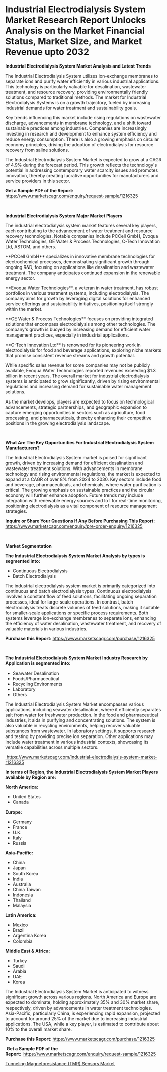 <p><h1>Industrial Electrodialysis System Market Research Report Unlocks Analysis on the Market Financial Status, Market Size, and Market Revenue upto 2032</h1></p><p><strong>Industrial Electrodialysis System Market Analysis and Latest Trends</strong></p>
<p><p>The Industrial Electrodialysis System utilizes ion-exchange membranes to separate ions and purify water efficiently in various industrial applications. This technology is particularly valuable for desalination, wastewater treatment, and resource recovery, providing environmentally friendly solutions compared to traditional methods. The market for Industrial Electrodialysis Systems is on a growth trajectory, fueled by increasing industrial demands for water treatment and sustainability goals.</p><p>Key trends influencing this market include rising regulations on wastewater discharge, advancements in membrane technology, and a shift toward sustainable practices among industries. Companies are increasingly investing in research and development to enhance system efficiency and reduce energy consumption. There is also a growing emphasis on circular economy principles, driving the adoption of electrodialysis for resource recovery from saline solutions.</p><p>The Industrial Electrodialysis System Market is expected to grow at a CAGR of 4.9% during the forecast period. This growth reflects the technology's potential in addressing contemporary water scarcity issues and promotes innovation, thereby creating lucrative opportunities for manufacturers and service providers in this sector.</p></p>
<p><strong>Get a Sample PDF of the Report:&nbsp;</strong> <a href="https://www.marketscagr.com/enquiry/request-sample/1216325?utm_campaign=2383&utm_medium=2&utm_source=Github&utm_content=ia&utm_term=24032025&utm_id=industrial-electrodialysis-system">https://www.marketscagr.com/enquiry/request-sample/1216325</a></p>
<p>&nbsp;</p>
<p><strong>Industrial Electrodialysis System Major Market Players</strong></p>
<p><p>The industrial electrodialysis system market features several key players, each contributing to the advancement of water treatment and resource recovery technologies. Notable companies include PCCell GmbH, Evoqua Water Technologies, GE Water & Process Technologies, C-Tech Innovation Ltd, ASTOM, and others.</p><p>**PCCell GmbH** specializes in innovative membrane technologies for electrochemical processes, demonstrating significant growth through ongoing R&D, focusing on applications like desalination and wastewater treatment. The company anticipates continued expansion in the renewable energy sector.</p><p>**Evoqua Water Technologies**, a veteran in water treatment, has robust portfolios in various treatment systems, including electrodialysis. The company aims for growth by leveraging digital solutions for enhanced service offerings and sustainability initiatives, positioning itself strongly within the market.</p><p>**GE Water & Process Technologies** focuses on providing integrated solutions that encompass electrodialysis among other technologies. The company's growth is buoyed by increasing demand for efficient water management practices, especially in industrial applications. </p><p>**C-Tech Innovation Ltd** is renowned for its pioneering work in electrodialysis for food and beverage applications, exploring niche markets that promise consistent revenue streams and growth potential.</p><p>While specific sales revenue for some companies may not be publicly available, Evoqua Water Technologies reported revenues exceeding $1.3 billion in recent years. The overall market for industrial electrodialysis systems is anticipated to grow significantly, driven by rising environmental regulations and increasing demand for sustainable water management solutions.</p><p>As the market develops, players are expected to focus on technological advancements, strategic partnerships, and geographic expansion to capture emerging opportunities in sectors such as agriculture, food processing, and pharmaceuticals, thereby enhancing their competitive positions in the growing electrodialysis landscape.</p></p>
<p>&nbsp;</p>
<p><strong>What Are The Key Opportunities For Industrial Electrodialysis System Manufacturers?</strong></p>
<p><p>The Industrial Electrodialysis System market is poised for significant growth, driven by increasing demand for efficient desalination and wastewater treatment solutions. With advancements in membrane technology and rising environmental regulations, the market is expected to expand at a CAGR of over 8% from 2024 to 2030. Key sectors include food and beverage, pharmaceuticals, and chemicals, where water purification is critical. The growing emphasis on sustainable practices and the circular economy will further enhance adoption. Future trends may include integration with renewable energy sources and IoT for real-time monitoring, positioning electrodialysis as a vital component of resource management strategies.</p></p>
<p><strong>Inquire or Share Your Questions If Any Before Purchasing This Report:</strong> <a href="https://www.marketscagr.com/enquiry/pre-order-enquiry/1216325?utm_campaign=2383&utm_medium=2&utm_source=Github&utm_content=ia&utm_term=24032025&utm_id=industrial-electrodialysis-system">https://www.marketscagr.com/enquiry/pre-order-enquiry/1216325</a></p>
<p>&nbsp;</p>
<p><strong>Market Segmentation</strong></p>
<p><strong>The Industrial Electrodialysis System Market Analysis by types is segmented into:</strong></p>
<p><ul><li>Continuous Electrodialysis</li><li>Batch Electrodialysis</li></ul></p>
<p><p>The industrial electrodialysis system market is primarily categorized into continuous and batch electrodialysis types. Continuous electrodialysis involves a constant flow of feed solutions, facilitating ongoing separation processes, ideal for large-scale operations. In contrast, batch electrodialysis treats discrete volumes of feed solutions, making it suitable for smaller-scale applications or specific process requirements. Both systems leverage ion-exchange membranes to separate ions, enhancing the efficiency of water desalination, wastewater treatment, and recovery of valuable materials in various industries.</p></p>
<p><strong>Purchase this Report:&nbsp;</strong><a href="https://www.marketscagr.com/purchase/1216325?utm_campaign=2383&utm_medium=2&utm_source=Github&utm_content=ia&utm_term=24032025&utm_id=industrial-electrodialysis-system">https://www.marketscagr.com/purchase/1216325</a></p>
<p>&nbsp;</p>
<p><strong>The Industrial Electrodialysis System Market Industry Research by Application is segmented into:</strong></p>
<p><ul><li>Seawater Desalination</li><li>Foods/Pharmaceutical</li><li>Recycling Environments</li><li>Laboratory</li><li>Others</li></ul></p>
<p><p>The Industrial Electrodialysis System Market encompasses various applications, including seawater desalination, where it efficiently separates salt from water for freshwater production. In the food and pharmaceutical industries, it aids in purifying and concentrating solutions. The system is also valuable in recycling environments, helping recover valuable substances from wastewater. In laboratory settings, it supports research and testing by providing precise ion separation. Other applications may include water treatment in various industrial contexts, showcasing its versatile capabilities across multiple sectors.</p></p>
<p><a href="https://www.marketscagr.com/industrial-electrodialysis-system-market-r1216325?utm_campaign=2383&utm_medium=2&utm_source=Github&utm_content=ia&utm_term=24032025&utm_id=industrial-electrodialysis-system">&nbsp;https://www.marketscagr.com/industrial-electrodialysis-system-market-r1216325</a></p>
<p><strong>In terms of Region, the Industrial Electrodialysis System Market Players available by Region are:</strong></p>
<p>
    <p> <strong> North America: </strong>
        <ul>
            <li>United States</li>
            <li>Canada</li>
        </ul>
        </p> 
    <p> <strong> Europe: </strong>
        <ul>
            <li>Germany</li>
            <li>France</li>
            <li>U.K.</li>
            <li>Italy</li>
            <li>Russia</li>
        </ul>
        </p> 
    <p> <strong> Asia-Pacific: </strong>
        <ul>
            <li>China</li>
            <li>Japan</li>
            <li>South Korea</li>
            <li>India</li>
            <li>Australia</li>
            <li>China Taiwan</li>
            <li>Indonesia</li>
            <li>Thailand</li>
            <li>Malaysia</li>
        </ul>
        </p> 
    <p> <strong> Latin America: </strong>
        <ul>
            <li>Mexico</li>
            <li>Brazil</li>
            <li>Argentina Korea</li>
            <li>Colombia</li>
        </ul>
        </p> 
    <p> <strong> Middle East & Africa: </strong>
        <ul>
            <li>Turkey</li>
            <li>Saudi</li>
            <li>Arabia</li>
            <li>UAE</li>
            <li>Korea</li>
        </ul>
    </p>
    </p>
<p><p>The Industrial Electrodialysis System Market is anticipated to witness significant growth across various regions. North America and Europe are expected to dominate, holding approximately 35% and 30% market share, respectively, driven by advancements in water treatment technologies. Asia-Pacific, particularly China, is experiencing rapid expansion, projected to account for around 25% of the market due to increasing industrial applications. The USA, while a key player, is estimated to contribute about 10% to the overall market share.</p></p>
<p><strong>Purchase this Report: </strong><a href="https://www.marketscagr.com/purchase/1216325?utm_campaign=2383&utm_medium=2&utm_source=Github&utm_content=ia&utm_term=24032025&utm_id=industrial-electrodialysis-system">https://www.marketscagr.com/purchase/1216325</a></p>
<p>&nbsp;<strong>Get a Sample PDF of the Report:&nbsp;&nbsp;</strong><a href="https://www.marketscagr.com/enquiry/request-sample/1216325?utm_campaign=2383&utm_medium=2&utm_source=Github&utm_content=ia&utm_term=24032025&utm_id=industrial-electrodialysis-system">https://www.marketscagr.com/enquiry/request-sample/1216325</a></p>
<p><strong></strong></p>
<p><p><a href="https://github.com/lehumiston1971679/Market-Research-Report-List-1/blob/main/tunneling-magnetoresistance-tmr-sensors-market.md?utm_campaign=2383&utm_medium=2&utm_source=Github&utm_content=ia&utm_term=24032025&utm_id=industrial-electrodialysis-system">Tunneling Magnetoresistance (TMR) Sensors Market</a></p></p>